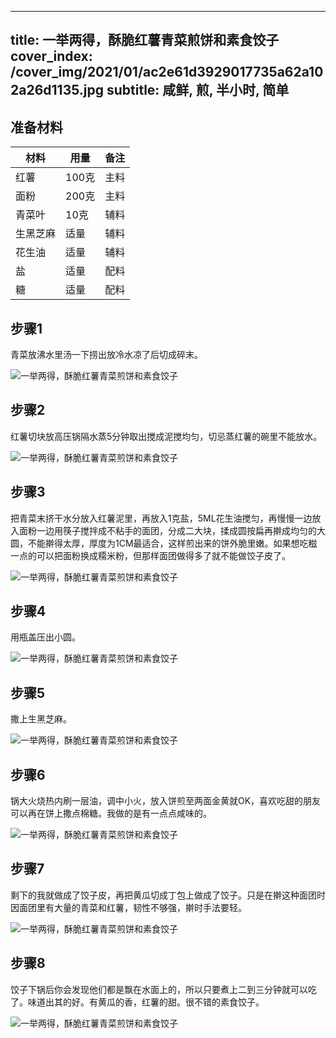 
---
title: 一举两得，酥脆红薯青菜煎饼和素食饺子
cover_index: /cover_img/2021/01/ac2e61d3929017735a62a102a26d1135.jpg
subtitle: 咸鲜, 煎, 半小时, 简单
---

## 准备材料

| 材料     | 用量 | 备注|
| ------- | ----- | --- |
| 红薯 | 100克| 主料 |
| 面粉 | 200克| 主料 |
| 青菜叶 | 10克| 辅料 |
| 生黑芝麻 | 适量| 辅料 |
| 花生油 | 适量| 辅料 |
| 盐 | 适量| 配料 |
| 糖 | 适量| 配料 |

## 步骤1

青菜放沸水里汤一下捞出放冷水凉了后切成碎末。

![一举两得，酥脆红薯青菜煎饼和素食饺子](https://i8.meishichina.com/attachment/recipe/201010/201010151025174.jpg?x-oss-process=style/p320) 

## 步骤2

红薯切块放高压锅隔水蒸5分钟取出搅成泥搅均匀，切忌蒸红薯的碗里不能放水。

![一举两得，酥脆红薯青菜煎饼和素食饺子](https://i8.meishichina.com/attachment/recipe/201010/201010151026067.jpg?x-oss-process=style/p320) 

## 步骤3

把青菜末挤干水分放入红薯泥里，再放入1克盐，5ML花生油搅匀，再慢慢一边放入面粉一边用筷子搅拌成不粘手的面团，分成二大块，揉成圆按扁再擀成均匀的大圆，不能擀得太厚，厚度为1CM最适合，这样煎出来的饼外脆里嫩。如果想吃糍一点的可以把面粉换成糥米粉，但那样面团做得多了就不能做饺子皮了。

![一举两得，酥脆红薯青菜煎饼和素食饺子](https://i8.meishichina.com/attachment/recipe/201010/201010151028123.jpg?x-oss-process=style/p320) 

## 步骤4

用瓶盖压出小圆。

![一举两得，酥脆红薯青菜煎饼和素食饺子](https://i8.meishichina.com/attachment/recipe/201010/201010151029248.jpg?x-oss-process=style/p320) 

## 步骤5

撒上生黑芝麻。

![一举两得，酥脆红薯青菜煎饼和素食饺子](https://i8.meishichina.com/attachment/recipe/201010/201010151031467.jpg?x-oss-process=style/p320) 

## 步骤6

锅大火烧热内刷一层油，调中小火，放入饼煎至两面金黄就OK，喜欢吃甜的朋友可以再在饼上撒点棉糖。我做的是有一点点咸味的。

![一举两得，酥脆红薯青菜煎饼和素食饺子](https://i8.meishichina.com/attachment/recipe/201010/201010151038061.jpg?x-oss-process=style/p320) 

## 步骤7

剩下的我就做成了饺子皮，再把黄瓜切成丁包上做成了饺子。只是在擀这种面团时因面团里有大量的青菜和红薯，韧性不够强，擀时手法要轻。

![一举两得，酥脆红薯青菜煎饼和素食饺子](https://i8.meishichina.com/attachment/recipe/201010/201010151046178.jpg?x-oss-process=style/p320) 

## 步骤8

饺子下锅后你会发现他们都是飘在水面上的，所以只要煮上二到三分钟就可以吃了。味道出其的好。有黄瓜的香，红薯的甜。很不错的素食饺子。

![一举两得，酥脆红薯青菜煎饼和素食饺子](https://i8.meishichina.com/attachment/recipe/201010/201010151046357.jpg?x-oss-process=style/p320) 

